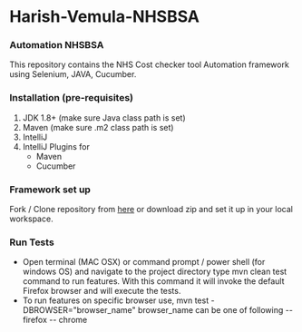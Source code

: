 # Harish-Vemula-NHSBSA
### Automation NHSBSA
This repository contains the NHS Cost checker tool Automation framework using Selenium, JAVA, Cucumber. 

### Installation (pre-requisites)
1. JDK 1.8+ (make sure Java class path is set)
2. Maven (make sure .m2 class path is set)
3. IntelliJ
4. IntelliJ Plugins for
    - Maven
    - Cucumber

### Framework set up
Fork / Clone repository from [here]( https://github.com/harishrqa/Harish-Vemula-NHSBSA) or download zip and set it up in your local workspace.
### Run Tests
- Open terminal (MAC OSX) or command prompt / power shell (for windows OS) and navigate to the project directory type mvn clean test command to run features. With this command it will invoke the default Firefox browser and will execute the tests.
- To run features on specific browser use, mvn test -DBROWSER="browser_name" browser_name can be one of following -- firefox -- chrome
